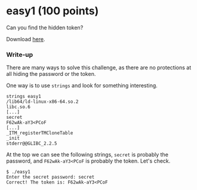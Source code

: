 # easy1 (100 points)

Can you find the hidden token?

Download [here](easy1).

### Write-up

There are many ways to solve this challenge, as there are no protections at all hiding the password or the token.

One way is to use `strings` and look for something interesting.

```shell
strings easy1
/lib64/ld-linux-x86-64.so.2
libc.so.6
[...]
secret
F62wAk-aY3<PCoF
[...]
_ITM_registerTMCloneTable
_init
stderr@@GLIBC_2.2.5
```

At the top we can see the following strings, `secret` is probably the password, and `F62wAk-aY3<PCoF` is probably the token. Let's check.

```shell
$ ./easy1 
Enter the secret password: secret
Correct! The token is: F62wAk-aY3<PCoF
```
